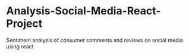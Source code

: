 # Analysis-Social-Media-React-Project
Sentiment analysis of consumer comments and reviews on social media using react
